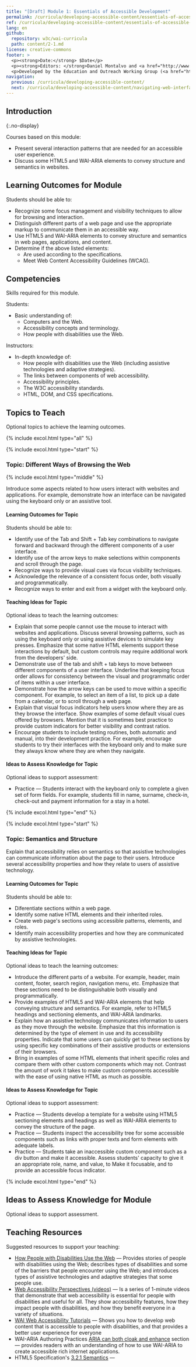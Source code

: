 ```yaml
---
title: "[Draft] Module 1: Essentials of Accessible Development"
permalink: /curricula/developing-accessible-content/essentials-of-accessible-development/
ref: /curricula/developing-accessible-content/essentials-of-accessible-development/
lang: en
github:
  repository: w3c/wai-curricula
  path: content/2-1.md
license: creative-commons
footer: >
  <p><strong>Date:</strong> $Date</p>
  <p><strong>Editors: </strong>Daniel Montalvo and <a href="http://www.w3.org/People/shadi/">Shadi Abou-Zahra</a>. Contributors: <a href="https://www.w3.org/WAI/EO/EOWG-members">EOWG Participants</a>. </p>
  <p>Developed by the Education and Outreach Working Group (<a href="http://www.w3.org/WAI/EO/">EOWG</a>). Developed with support from the <a href="https://www.w3.org/WAI/about/projects/wai-guide/">WAI-Guide Project</a> funded by the European Commission (EC) under the Horizon 2020 program (Grant Agreement 822245).</p>
navigation:
  previous: /curricula/developing-accessible-content/
  next: /curricula/developing-accessible-content/navigating-web-interfaces/
---
```


## Introduction
{:.no-display}

Courses based on this module:

* Present several interaction patterns that are needed for an accessible user experience.
* Discuss some HTML5 and WAI-ARIA elements to convey structure and semantics in websites.

## Learning Outcomes for Module

Students should be able to:

* Recognize some focus management and visibility techniques to allow for browsing and interaction.
* Distinguish different parts of a web page and use the appropriate markup to communicate them in an accessible way.
* Use HTML5 and WAI-ARIA elements to convey structure and semantics in web pages, applications, and content.
* Determine if the above listed elements:
  * Are used according to the specifications.
  * Meet Web Content Accessibility Guidelines (WCAG).

## Competencies

Skills required for this module.

Students:

* Basic understanding of:
  * Computers and the Web.
  * Accessibility concepts and terminology.
  * How people with disabilities use the Web.

Instructors:

* In-depth knowledge of:
  * How people with disabilities use the Web (including assistive technologies and adaptive strategies).
  * The links between components of web accessibility.
  * Accessibility principles.  
  * The W3C accessibility standards.
  * HTML, DOM, and CSS specifications.

## Topics to Teach

Optional topics to achieve the learning outcomes.

{% include excol.html type="all" %}

{% include excol.html type="start" %}

### Topic: Different Ways of Browsing the Web

{% include excol.html type="middle" %}

Introduce some aspects related to how users interact with websites and applications. For example, demonstrate how an interface can be navigated using the keyboard only or an assistive tool.

#### Learning Outcomes for Topic

Students should be able to:

* Identify use of the Tab and Shift + Tab key combinations to navigate forward and backward through the different components of a user interface.
* Identify use of the arrow keys to make selections within components and scroll through the page.
* Recognize ways to provide visual cues via focus visibility techniques.
* Acknowledge the relevance of a consistent focus order, both visually and programmatically.
* Recognize ways to enter and exit from a widget with the keyboard only.

#### Teaching Ideas for Topic

Optional ideas to teach the learning outcomes:

* Explain that some people cannot use the mouse to interact with websites and applications. Discuss several browsing patterns, such as using the keyboard only or using assistive devices to simulate key presses. Emphasize that some native HTML elements support these interactions by default, but custom controls may require additional work from the developers' side.
* Demonstrate use of the tab and shift + tab keys to move between different components of a user interface. Underline that keeping focus order allows for consistency between the visual and programmatic order of items within a user interface.
* Demonstrate how the arrow keys can be used to move within a specific component. For example, to select an item of a list, to pick up a date from a calendar, or to scroll through a web page.
* Explain that visual focus indicators help users know where they are as they browse the interface. Show examples of some default visual cues offered by browsers. Mention that it is sometimes best practice to provide custom indicators for better visibility and contrast ratios.
* Encourage students to include testing routines, both automatic and manual, into their development practice. For example, encourage students to try their interfaces with the keyboard only and to make sure they always know where they are when they navigate.

#### Ideas to Assess Knowledge for Topic

Optional ideas to support assessment:

* Practice &mdash; Students interact with the keyboard only to complete a given set of form fields. For example, students fill in name, surname, check-in, check-out and payment information for a stay in a hotel.

{% include excol.html type="end" %}

{% include excol.html type="start" %}

### Topic: Semantics and Structure

Explain that accessibility relies on semantics so that assistive technologies can communicate information about the page to their users. Introduce several accessibility properties and how they relate to users of assistive technology.

#### Learning Outcomes for Topic

Students should be able to:

* Diferentiate sections within a web page.
* Identify some native HTML elements and their inherited roles.
* Create web page's sections using accessible patterns, elements, and roles.
* Identify main accessibility properties and how they are communicated by assistive technologies.

#### Teaching Ideas for Topic

Optional ideas to teach the learning outcomes:

* Introduce the different parts of a website. For example, header, main content, footer, search region, navigation menu, etc. Emphasize that these sections need to be distinguishable both visually and programmatically.
* Provide examples of HTML5 and WAI-ARIA elements that help conveying structure and semantics. For example, refer to HTML5 headings and sectioning elements, and WAI-ARIA landmarks.
* Explain how an assistive technology communicates information to users as they move through the website. Emphasize that this information is determined by the type of element in use and its accessibility properties. Indicate that some users can quickly get to these sections by using specific key combinations of their assistive products or extensions of their browsers.
* Bring in examples of some HTML elements that inherit specific roles and compare them with other custom components which may not. Contrast the amount of work it takes to make custom components accessible with the ease of using native HTML as much as possible.

#### Ideas to Assess Knowledge for Topic

Optional ideas to support assessment:

* Practice &mdash; Students develop a template for a website using HTML5 sectioning elements and headings as well as WAI-ARIA elements to convey the structure of the page.
* Practice &mdash; Students inspect the accessibility tree for some accessible components such as links with proper texts and form elements with adequate labels.
* Practice &mdash; Students take an inaccessible custom component such as a div button and make it accessible. Assess students' capacity to give it an appropriate role, name, and value, to Make it focusable, and to provide an accessible focus indicator.

{% include excol.html type="end" %}

## Ideas to Assess Knowledge for Module

Optional ideas to support assessment.



## Teaching Resources

Suggested resources to support your teaching:

* [How People with Disabilities Use the Web](/people-use-web/) &mdash; Provides stories of people with disabilities using the Web; describes types of disabilities and some of the barriers that people encounter using the Web; and introduces types of assistive technologies and adaptive strategies that some people use.
* [Web Accessibility Perspectives (videos)](/perspective-videos/) &mdash; Is a series of 1-minute videos that demonstrate that web accessibility is essential for people with disabilities and useful for all. They show accessibility features, how they impact people with disabilities, and how they benefit everyone in a variety of situations.
* [WAI Web Accessibility Tutorials](https://www.w3.org/WAI/tutorials/) &mdash; Shows you how to develop web content that is accessible to people with disabilities, and that provides a better user experience for everyone
* WAI-ARIA Authoring Practices [ARIA can both cloak and enhance](https://www.w3.org/TR/wai-aria-practices#principle-2-aria-can-both-cloak-and-enhance-creating-both-power-and-danger) section &mdash; provides readers with an understanding of how to use WAI-ARIA to create accessible rich internet applications. 
* HTML5 Specification's [3.2.1 Semantics](https://html.spec.whatwg.org/multipage/dom.html#semantics-2) &mdash; 